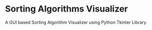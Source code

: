 # Sorting Algorithms Visualizer
 A GUI based Sorting Algorithm Visualizer using Python Tkinter Library.
